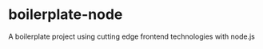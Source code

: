 boilerplate-node
================

A boilerplate project using cutting edge frontend technologies with node.js
